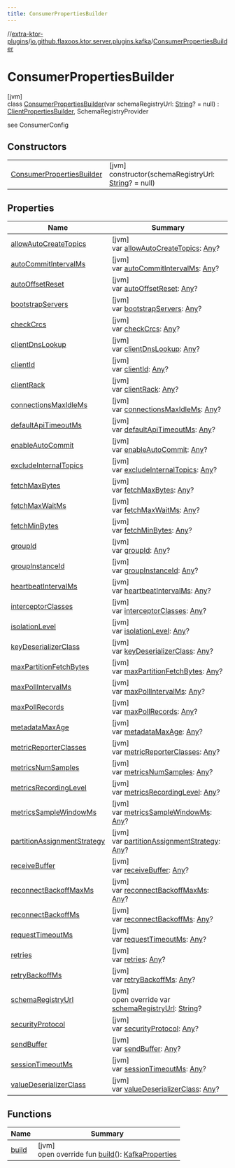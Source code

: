 ```yaml
---
title: ConsumerPropertiesBuilder
---
```

//[extra-ktor-plugins](../../../index.md)/[io.github.flaxoos.ktor.server.plugins.kafka](../index.md)/[ConsumerPropertiesBuilder](index.md)



# ConsumerPropertiesBuilder



[jvm]\
class [ConsumerPropertiesBuilder](index.md)(var schemaRegistryUrl: [String](https://kotlinlang.org/api/latest/jvm/stdlib/kotlin/-string/index.md)? = null) : [ClientPropertiesBuilder](../-client-properties-builder/index.md), SchemaRegistryProvider

see ConsumerConfig



## Constructors


| | |
|---|---|
| [ConsumerPropertiesBuilder](-consumer-properties-builder.md) | [jvm]<br>constructor(schemaRegistryUrl: [String](https://kotlinlang.org/api/latest/jvm/stdlib/kotlin/-string/index.md)? = null) |


## Properties


| Name | Summary |
|---|---|
| [allowAutoCreateTopics](allow-auto-create-topics.md) | [jvm]<br>var [allowAutoCreateTopics](allow-auto-create-topics.md): [Any](https://kotlinlang.org/api/latest/jvm/stdlib/kotlin/-any/index.md)? |
| [autoCommitIntervalMs](auto-commit-interval-ms.md) | [jvm]<br>var [autoCommitIntervalMs](auto-commit-interval-ms.md): [Any](https://kotlinlang.org/api/latest/jvm/stdlib/kotlin/-any/index.md)? |
| [autoOffsetReset](auto-offset-reset.md) | [jvm]<br>var [autoOffsetReset](auto-offset-reset.md): [Any](https://kotlinlang.org/api/latest/jvm/stdlib/kotlin/-any/index.md)? |
| [bootstrapServers](../-client-properties-builder/bootstrap-servers.md) | [jvm]<br>var [bootstrapServers](../-client-properties-builder/bootstrap-servers.md): [Any](https://kotlinlang.org/api/latest/jvm/stdlib/kotlin/-any/index.md)? |
| [checkCrcs](check-crcs.md) | [jvm]<br>var [checkCrcs](check-crcs.md): [Any](https://kotlinlang.org/api/latest/jvm/stdlib/kotlin/-any/index.md)? |
| [clientDnsLookup](../-client-properties-builder/client-dns-lookup.md) | [jvm]<br>var [clientDnsLookup](../-client-properties-builder/client-dns-lookup.md): [Any](https://kotlinlang.org/api/latest/jvm/stdlib/kotlin/-any/index.md)? |
| [clientId](../-client-properties-builder/client-id.md) | [jvm]<br>var [clientId](../-client-properties-builder/client-id.md): [Any](https://kotlinlang.org/api/latest/jvm/stdlib/kotlin/-any/index.md)? |
| [clientRack](../-client-properties-builder/client-rack.md) | [jvm]<br>var [clientRack](../-client-properties-builder/client-rack.md): [Any](https://kotlinlang.org/api/latest/jvm/stdlib/kotlin/-any/index.md)? |
| [connectionsMaxIdleMs](../-client-properties-builder/connections-max-idle-ms.md) | [jvm]<br>var [connectionsMaxIdleMs](../-client-properties-builder/connections-max-idle-ms.md): [Any](https://kotlinlang.org/api/latest/jvm/stdlib/kotlin/-any/index.md)? |
| [defaultApiTimeoutMs](default-api-timeout-ms.md) | [jvm]<br>var [defaultApiTimeoutMs](default-api-timeout-ms.md): [Any](https://kotlinlang.org/api/latest/jvm/stdlib/kotlin/-any/index.md)? |
| [enableAutoCommit](enable-auto-commit.md) | [jvm]<br>var [enableAutoCommit](enable-auto-commit.md): [Any](https://kotlinlang.org/api/latest/jvm/stdlib/kotlin/-any/index.md)? |
| [excludeInternalTopics](exclude-internal-topics.md) | [jvm]<br>var [excludeInternalTopics](exclude-internal-topics.md): [Any](https://kotlinlang.org/api/latest/jvm/stdlib/kotlin/-any/index.md)? |
| [fetchMaxBytes](fetch-max-bytes.md) | [jvm]<br>var [fetchMaxBytes](fetch-max-bytes.md): [Any](https://kotlinlang.org/api/latest/jvm/stdlib/kotlin/-any/index.md)? |
| [fetchMaxWaitMs](fetch-max-wait-ms.md) | [jvm]<br>var [fetchMaxWaitMs](fetch-max-wait-ms.md): [Any](https://kotlinlang.org/api/latest/jvm/stdlib/kotlin/-any/index.md)? |
| [fetchMinBytes](fetch-min-bytes.md) | [jvm]<br>var [fetchMinBytes](fetch-min-bytes.md): [Any](https://kotlinlang.org/api/latest/jvm/stdlib/kotlin/-any/index.md)? |
| [groupId](group-id.md) | [jvm]<br>var [groupId](group-id.md): [Any](https://kotlinlang.org/api/latest/jvm/stdlib/kotlin/-any/index.md)? |
| [groupInstanceId](group-instance-id.md) | [jvm]<br>var [groupInstanceId](group-instance-id.md): [Any](https://kotlinlang.org/api/latest/jvm/stdlib/kotlin/-any/index.md)? |
| [heartbeatIntervalMs](heartbeat-interval-ms.md) | [jvm]<br>var [heartbeatIntervalMs](heartbeat-interval-ms.md): [Any](https://kotlinlang.org/api/latest/jvm/stdlib/kotlin/-any/index.md)? |
| [interceptorClasses](interceptor-classes.md) | [jvm]<br>var [interceptorClasses](interceptor-classes.md): [Any](https://kotlinlang.org/api/latest/jvm/stdlib/kotlin/-any/index.md)? |
| [isolationLevel](isolation-level.md) | [jvm]<br>var [isolationLevel](isolation-level.md): [Any](https://kotlinlang.org/api/latest/jvm/stdlib/kotlin/-any/index.md)? |
| [keyDeserializerClass](key-deserializer-class.md) | [jvm]<br>var [keyDeserializerClass](key-deserializer-class.md): [Any](https://kotlinlang.org/api/latest/jvm/stdlib/kotlin/-any/index.md)? |
| [maxPartitionFetchBytes](max-partition-fetch-bytes.md) | [jvm]<br>var [maxPartitionFetchBytes](max-partition-fetch-bytes.md): [Any](https://kotlinlang.org/api/latest/jvm/stdlib/kotlin/-any/index.md)? |
| [maxPollIntervalMs](max-poll-interval-ms.md) | [jvm]<br>var [maxPollIntervalMs](max-poll-interval-ms.md): [Any](https://kotlinlang.org/api/latest/jvm/stdlib/kotlin/-any/index.md)? |
| [maxPollRecords](max-poll-records.md) | [jvm]<br>var [maxPollRecords](max-poll-records.md): [Any](https://kotlinlang.org/api/latest/jvm/stdlib/kotlin/-any/index.md)? |
| [metadataMaxAge](../-client-properties-builder/metadata-max-age.md) | [jvm]<br>var [metadataMaxAge](../-client-properties-builder/metadata-max-age.md): [Any](https://kotlinlang.org/api/latest/jvm/stdlib/kotlin/-any/index.md)? |
| [metricReporterClasses](../-client-properties-builder/metric-reporter-classes.md) | [jvm]<br>var [metricReporterClasses](../-client-properties-builder/metric-reporter-classes.md): [Any](https://kotlinlang.org/api/latest/jvm/stdlib/kotlin/-any/index.md)? |
| [metricsNumSamples](../-client-properties-builder/metrics-num-samples.md) | [jvm]<br>var [metricsNumSamples](../-client-properties-builder/metrics-num-samples.md): [Any](https://kotlinlang.org/api/latest/jvm/stdlib/kotlin/-any/index.md)? |
| [metricsRecordingLevel](../-client-properties-builder/metrics-recording-level.md) | [jvm]<br>var [metricsRecordingLevel](../-client-properties-builder/metrics-recording-level.md): [Any](https://kotlinlang.org/api/latest/jvm/stdlib/kotlin/-any/index.md)? |
| [metricsSampleWindowMs](../-client-properties-builder/metrics-sample-window-ms.md) | [jvm]<br>var [metricsSampleWindowMs](../-client-properties-builder/metrics-sample-window-ms.md): [Any](https://kotlinlang.org/api/latest/jvm/stdlib/kotlin/-any/index.md)? |
| [partitionAssignmentStrategy](partition-assignment-strategy.md) | [jvm]<br>var [partitionAssignmentStrategy](partition-assignment-strategy.md): [Any](https://kotlinlang.org/api/latest/jvm/stdlib/kotlin/-any/index.md)? |
| [receiveBuffer](../-client-properties-builder/receive-buffer.md) | [jvm]<br>var [receiveBuffer](../-client-properties-builder/receive-buffer.md): [Any](https://kotlinlang.org/api/latest/jvm/stdlib/kotlin/-any/index.md)? |
| [reconnectBackoffMaxMs](../-client-properties-builder/reconnect-backoff-max-ms.md) | [jvm]<br>var [reconnectBackoffMaxMs](../-client-properties-builder/reconnect-backoff-max-ms.md): [Any](https://kotlinlang.org/api/latest/jvm/stdlib/kotlin/-any/index.md)? |
| [reconnectBackoffMs](../-client-properties-builder/reconnect-backoff-ms.md) | [jvm]<br>var [reconnectBackoffMs](../-client-properties-builder/reconnect-backoff-ms.md): [Any](https://kotlinlang.org/api/latest/jvm/stdlib/kotlin/-any/index.md)? |
| [requestTimeoutMs](../-client-properties-builder/request-timeout-ms.md) | [jvm]<br>var [requestTimeoutMs](../-client-properties-builder/request-timeout-ms.md): [Any](https://kotlinlang.org/api/latest/jvm/stdlib/kotlin/-any/index.md)? |
| [retries](../-client-properties-builder/retries.md) | [jvm]<br>var [retries](../-client-properties-builder/retries.md): [Any](https://kotlinlang.org/api/latest/jvm/stdlib/kotlin/-any/index.md)? |
| [retryBackoffMs](../-client-properties-builder/retry-backoff-ms.md) | [jvm]<br>var [retryBackoffMs](../-client-properties-builder/retry-backoff-ms.md): [Any](https://kotlinlang.org/api/latest/jvm/stdlib/kotlin/-any/index.md)? |
| [schemaRegistryUrl](schema-registry-url.md) | [jvm]<br>open override var [schemaRegistryUrl](schema-registry-url.md): [String](https://kotlinlang.org/api/latest/jvm/stdlib/kotlin/-string/index.md)? |
| [securityProtocol](../-client-properties-builder/security-protocol.md) | [jvm]<br>var [securityProtocol](../-client-properties-builder/security-protocol.md): [Any](https://kotlinlang.org/api/latest/jvm/stdlib/kotlin/-any/index.md)? |
| [sendBuffer](../-client-properties-builder/send-buffer.md) | [jvm]<br>var [sendBuffer](../-client-properties-builder/send-buffer.md): [Any](https://kotlinlang.org/api/latest/jvm/stdlib/kotlin/-any/index.md)? |
| [sessionTimeoutMs](session-timeout-ms.md) | [jvm]<br>var [sessionTimeoutMs](session-timeout-ms.md): [Any](https://kotlinlang.org/api/latest/jvm/stdlib/kotlin/-any/index.md)? |
| [valueDeserializerClass](value-deserializer-class.md) | [jvm]<br>var [valueDeserializerClass](value-deserializer-class.md): [Any](https://kotlinlang.org/api/latest/jvm/stdlib/kotlin/-any/index.md)? |


## Functions


| Name | Summary |
|---|---|
| [build](build.md) | [jvm]<br>open override fun [build](build.md)(): [KafkaProperties](../-kafka-properties/index.md) |

